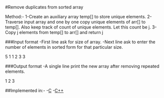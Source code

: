 #Remove duplicates from sorted array

Method:-
1-Create an auxiliary array temp[] to store unique elements.
2-Traverse input array and one by one copy unique elements of arr[] to temp[]. Also keep track of count of unique elements. Let this count be j.
3-Copy j elements from temp[] to arr[] and return j

###Input format
-First line ask for size of array.
-Next line ask to enter the number of elements in sorted form for that particular size.

<Sample Input>
5
1 1 2 3 3

###Output format
-A single line print the new array after removing repeated elements.

<Sample Output>
1 2 3

##Implemented in:-
-[C](<algorithms_with_git\algorithms\Array\Remove_duplicates_from_sorted_array>)
-[C++](<algorithms_with_git\algorithms\Array\Remove_duplicates_from_sorted_array>)